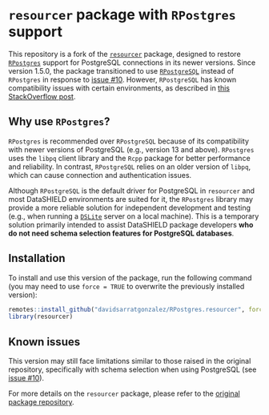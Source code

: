 # `resourcer` package with `RPostgres` support

This repository is a fork of the [`resourcer`](https://github.com/obiba/resourcer) package, designed to restore [`RPostgres`](https://github.com/r-dbi/RPostgres) support for PostgreSQL connections in its newer versions. Since version 1.5.0, the package transitioned to use [`RPostgreSQL`](https://github.com/tomoakin/RPostgreSQL) instead of `RPostgres` in response to [issue #10](https://github.com/obiba/resourcer/issues/10). However, `RPostgreSQL` has known compatibility issues with certain environments, as described in [this StackOverflow post](https://stackoverflow.com/a/64614787).

## Why use `RPostgres`?

`RPostgres` is recommended over `RPostgreSQL` because of its compatibility with newer versions of PostgreSQL (e.g., version 13 and above). `RPostgres` uses the `libpq` client library and the `Rcpp` package for better performance and reliability. In contrast, `RPostgreSQL` relies on an older version of `libpq`, which can cause connection and authentication issues.

Although `RPostgreSQL` is the default driver for PostgreSQL in `resourcer` and most DataSHIELD environments are suited for it, the `RPostgres` library may provide a more reliable solution for independent development and testing (e.g., when running a [`DSLite`](https://github.com/datashield/DSLite) server on a local machine). This is a temporary solution primarily intended to assist DataSHIELD package developers **who do not need schema selection features for PostgreSQL databases**.

## Installation

To install and use this version of the package, run the following command (you may need to use `force = TRUE` to overwrite the previously installed version):
```r
remotes::install_github("davidsarratgonzalez/RPostgres.resourcer", force = TRUE)
library(resourcer)
```

## Known issues

This version may still face limitations similar to those raised in the original repository, specifically with schema selection when using PostgreSQL (see [issue #10](https://github.com/obiba/resourcer/issues/10)).

For more details on the `resourcer` package, please refer to the [original package repository](https://github.com/obiba/resourcer).